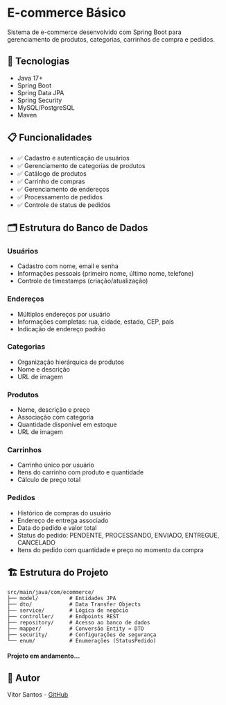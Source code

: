# E-commerce Básico

Sistema de e-commerce desenvolvido com Spring Boot para gerenciamento de produtos, categorias, carrinhos de compra e pedidos.

## 🚀 Tecnologias

- Java 17+
- Spring Boot
- Spring Data JPA
- Spring Security
- MySQL/PostgreSQL
- Maven

## 📋 Funcionalidades

- ✅ Cadastro e autenticação de usuários
- ✅ Gerenciamento de categorias de produtos
- ✅ Catálogo de produtos
- ✅ Carrinho de compras
- ✅ Gerenciamento de endereços
- ✅ Processamento de pedidos
- ✅ Controle de status de pedidos

## 🗂️ Estrutura do Banco de Dados

### **Usuários**
- Cadastro com nome, email e senha
- Informações pessoais (primeiro nome, último nome, telefone)
- Controle de timestamps (criação/atualização)

### **Endereços**
- Múltiplos endereços por usuário
- Informações completas: rua, cidade, estado, CEP, país
- Indicação de endereço padrão

### **Categorias**
- Organização hierárquica de produtos
- Nome e descrição
- URL de imagem

### **Produtos**
- Nome, descrição e preço
- Associação com categoria
- Quantidade disponível em estoque
- URL de imagem

### **Carrinhos**
- Carrinho único por usuário
- Itens do carrinho com produto e quantidade
- Cálculo de preço total

### **Pedidos**
- Histórico de compras do usuário
- Endereço de entrega associado
- Data do pedido e valor total
- Status do pedido: PENDENTE, PROCESSANDO, ENVIADO, ENTREGUE, CANCELADO
- Itens do pedido com quantidade e preço no momento da compra

## 🏗️ Estrutura do Projeto

```
src/main/java/com/ecommerce/
├── model/          # Entidades JPA
├── dto/            # Data Transfer Objects
├── service/        # Lógica de negócio
├── controller/     # Endpoints REST
├── repository/     # Acesso ao banco de dados
├── mapper/         # Conversão Entity ↔ DTO
├── security/       # Configurações de segurança
└── enum/           # Enumerações (StatusPedido)
```

#### Projeto em andamento...

<!--
## 🔧 Instalação

1. Clone o repositório
```bash
git clone https://github.com/seu-usuario/ecommerce.git
cd ecommerce
```

2. Configure o banco de dados em `application.properties`
```properties
spring.datasource.url=jdbc:mysql://localhost:3306/ecommerce
spring.datasource.username=seu_usuario
spring.datasource.password=sua_senha
spring.jpa.hibernate.ddl-auto=update
```

3. Execute o projeto
```bash
mvn spring-boot:run
```

## 📡 Endpoints Principais

### Autenticação
- `POST /api/auth/register` - Cadastro de usuário
- `POST /api/auth/login` - Login

### Produtos
- `GET /api/produtos` - Listar produtos
- `GET /api/produtos/{id}` - Buscar produto
- `POST /api/produtos` - Criar produto (Admin)
- `PUT /api/produtos/{id}` - Atualizar produto (Admin)
- `DELETE /api/produtos/{id}` - Deletar produto (Admin)

### Categorias
- `GET /api/categorias` - Listar categorias
- `POST /api/categorias` - Criar categoria (Admin)

### Carrinho
- `GET /api/carrinho` - Ver carrinho
- `POST /api/carrinho/itens` - Adicionar item
- `PUT /api/carrinho/itens/{id}` - Atualizar quantidade
- `DELETE /api/carrinho/itens/{id}` - Remover item

### Pedidos
- `GET /api/pedidos` - Listar pedidos do usuário
- `GET /api/pedidos/{id}` - Detalhes do pedido
- `POST /api/pedidos` - Criar pedido
- `PUT /api/pedidos/{id}/status` - Atualizar status (Admin)

### Endereços
- `GET /api/enderecos` - Listar endereços
- `POST /api/enderecos` - Adicionar endereço
- `PUT /api/enderecos/{id}` - Atualizar endereço
- `DELETE /api/enderecos/{id}` - Deletar endereço
-->

## 👤 Autor

Vitor Santos - [GitHub](https://github.com/vitorrsantoss)